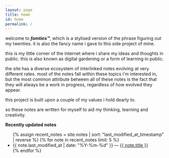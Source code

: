 ```yaml
---
layout: page
title: home
id: home
permalink: /
---
```


welcome to ***fomties™***, which is a stylised version of the phrase figuring out my twenties.
it is also the fancy name i gave to this side project of mine.

this is my little corner of the internet where i share my ideas and thoughts in public. this is also known as digital gardening or a form of learning in public.

the site has a diverse ecosystem of interlinked notes evolving at very different rates. most of the notes fall within these topics i'm interested in, but the most common attribute between all of these notes is the fact that they will always be a work in progress, regardless of how evolved they appear.

this project is built upon a couple of my values i hold dearly to.

so these notes are written for myself to aid my thinking, learning and creativity.

<strong>Recently updated notes</strong>

<ul>
  {% assign recent_notes = site.notes | sort: "last_modified_at_timestamp" | reverse %}
  {% for note in recent_notes limit: 5 %}
    <li>
      {{ note.last_modified_at | date: "%Y-%m-%d" }} — <a class="internal-link" href="{{ site.baseurl }}{{ note.url }}">{{ note.title }}</a>
    </li>
  {% endfor %}
</ul>

<style>
  .wrapper {
    max-width: 46em;
  }
</style>
